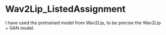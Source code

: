 # Wav2Lip_ListedAssignment

 I have used the pretrained model from Wav2Lip, to be precise the Wav2Lip + GAN model. 
